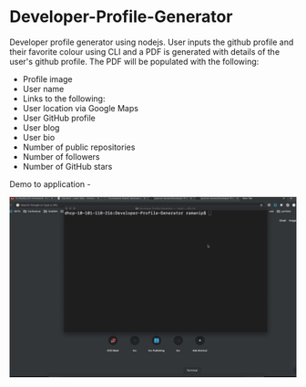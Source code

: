 # Developer-Profile-Generator
Developer profile generator using nodejs. User inputs the github profile and their favorite colour using CLI and a PDF is generated with details of the user's github profile. The PDF will be populated with the following:

* Profile image
* User name
* Links to the following:
* User location via Google Maps
* User GitHub profile
* User blog
* User bio
* Number of public repositories
* Number of followers
* Number of GitHub stars

Demo to application -

![](/demo/Dev_profile_generator_demo.gif)
